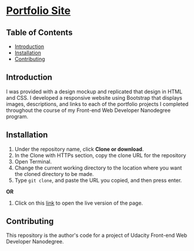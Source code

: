 # [Portfolio Site](https://alfred-kctang.github.io/Portfolio-Site-Project/)

## Table of Contents

* [Introduction](#introduction)
* [Installation](#installation)
* [Contributing](#contributing)

## Introduction

I was provided with a design mockup and replicated that design in HTML and CSS. I developed a responsive website using Bootstrap that displays images, descriptions, and links to each of the portfolio projects I completed throughout the course of my Front-end Web Developer Nanodegree program.

## Installation

1. Under the repository name, click **Clone or download**.
2. In the Clone with HTTPs section, copy the clone URL for the repository
3. Open Terminal.
4. Change the current working directory to the location where you want the cloned directory to be made.
5. Type `git clone`, and paste the URL you copied, and then press enter.

**OR**

1. Click on this [link](https://alfred-kctang.github.io/Portfolio-Site-Project/) to open the live version of the page.

## Contributing

This repository is the author's code for a project of Udacity Front-end Web Developer Nanodegree.
